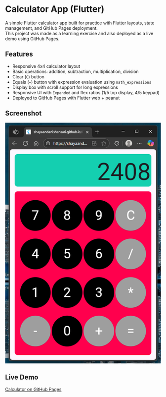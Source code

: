 # Calculator App (Flutter)

A simple Flutter calculator app built for practice with Flutter layouts, state management, and GitHub Pages deployment.  
This project was made as a learning exercise and also deployed as a live demo using GitHub Pages.

## Features
- Responsive 4x4 calculator layout
- Basic operations: addition, subtraction, multiplication, division
- Clear (`C`) button
- Equals (`=`) button with expression evaluation using `math_expressions`
- Display box with scroll support for long expressions
- Responsive UI with `Expanded` and flex ratios (1/5 top display, 4/5 keypad)
- Deployed to GitHub Pages with Flutter web + peanut

## Screenshot
![img.png](img.png)

## Live Demo
[Calculator on GitHub Pages](https://shayaandanishansari.github.io/CalculatorFlutterAppDemoShayaan/)
